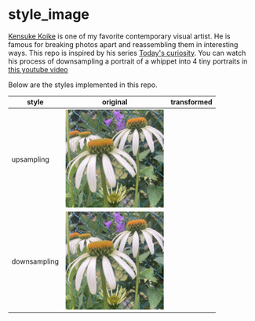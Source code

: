 # style_image

[Kensuke Koike](https://www.kensukekoike.com/) is one of my favorite contemporary visual artist. He is famous for breaking photos apart and reassembling them in interesting ways. This repo is inspired by his series [Today's curiosity](https://www.kensukekoike.com/project/todays-curiosity/todays_curiosity2/). You can watch his process of downsampling a portrait of a whippet into 4 tiny portraits in [this youtube video](https://youtu.be/f1fXCRtSUWU)

Below are the styles implemented in this repo.

| style | original | transformed |
|---|---|---|
| upsampling | <img src="https://github.com/zij212/style_image/blob/main/daisy_square.jpg" alt="" width="200"/>  | <img src="https://github.com/zij212/style_image/blob/main/daisy_square_apply_upsampling_color.jpg" alt="" width="200"/>  | 
| downsampling | <img src="https://github.com/zij212/style_image/blob/main/daisy_square.jpg" alt="" width="200"/>  | <img src="https://github.com/zij212/style_image/blob/a360cbd01a15b07276b05baba7135aad78318dba/daisy_square_apply_downsampling_color.jpg" alt="" width="200"/>  | 


